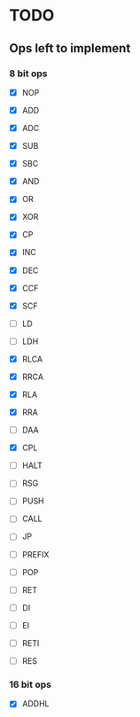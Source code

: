 # TODO


## Ops left to implement

### 8 bit ops

- [x] NOP
- [x] ADD
- [x] ADC
- [x] SUB 
- [x] SBC
- [x] AND 
- [x] OR 
- [x] XOR
- [x] CP 
- [x] INC
- [x] DEC 
- [x] CCF
- [x] SCF
- [ ] LD
- [ ] LDH
- [x] RLCA
- [x] RRCA
- [x] RLA
- [x] RRA
- [ ] DAA
- [X] CPL
- [ ] HALT
- [ ] RSG
- [ ] PUSH
- [ ] CALL
- [ ] JP
- [ ] PREFIX
- [ ] POP
- [ ] RET
- [ ] DI 
- [ ] EI 
- [ ] RETI
- [ ] RES


### 16 bit ops

- [x] ADDHL
